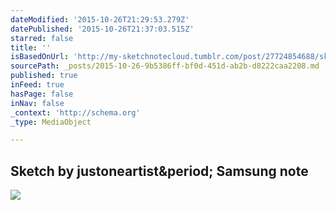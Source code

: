 ```yaml
---
dateModified: '2015-10-26T21:29:53.279Z'
datePublished: '2015-10-26T21:37:03.515Z'
starred: false
title: ''
isBasedOnUrl: 'http://my-sketchnotecloud.tumblr.com/post/27724854688/sketch-by-justoneartist-samsung-note'
sourcePath: _posts/2015-10-26-9b5386ff-bf0d-451d-ab2b-d8222caa2208.md
published: true
inFeed: true
hasPage: false
inNav: false
_context: 'http://schema.org'
_type: MediaObject

---
```

<article style=""><h1>Sketch by justoneartist&amp;period; Samsung note</h1><p></p><img src="http://41.media.tumblr.com/tumblr_m7jaewFEjq1rpz8n2o1_1280.jpg" /></article>